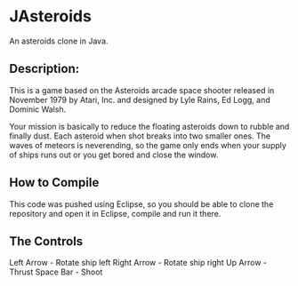 # JAsteroids
An asteroids clone in Java.

## Description:
This is a game based on the Asteroids arcade space shooter released in 
November 1979 by Atari, Inc. and designed by Lyle Rains, Ed Logg, 
and Dominic Walsh.

Your mission is basically to reduce the floating asteroids down to rubble and 
finally dust. Each asteroid when shot breaks into two smaller ones.  The waves
of meteors is neverending, so the game only ends when your supply of ships
runs out or you get bored and close the window.

## How to Compile
This code was pushed using Eclipse, so you should be able to clone the 
repository and open it in Eclipse, compile and run it there. 

## The Controls
Left Arrow - Rotate ship left
Right Arrow - Rotate ship right
Up Arrow - Thrust
Space Bar - Shoot

